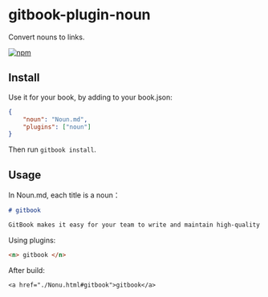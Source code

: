 # gitbook-plugin-noun

Convert nouns to links.

[![npm](https://img.shields.io/npm/v/gitbook-plugin-noun.svg?style=for-the-badge)](https://www.npmjs.com/package/gitbook-plugin-noun)

## Install

Use it for your book, by adding to your book.json:

```json
{
    "noun": "Noun.md",
    "plugins": ["noun"]
}
```

Then run `gitbook install`.

## Usage

In Noun.md, each title is a noun：

```markdown
# gitbook

GitBook makes it easy for your team to write and maintain high-quality documentation.
```

Using plugins:

```markdown
<n> gitbook </n>
```

After build:

```
<a href="./Nonu.html#gitbook">gitbook</a>
```
